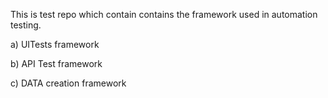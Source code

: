 This is test repo which contain contains the framework used in automation testing.

a) UITests framework

b) API Test framework

c) DATA creation framework
